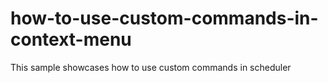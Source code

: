 # how-to-use-custom-commands-in-context-menu
This sample showcases how to use custom commands in scheduler
